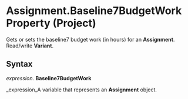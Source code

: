 
# Assignment.Baseline7BudgetWork Property (Project)

Gets or sets the baseline7 budget work (in hours) for an  **Assignment**. Read/write  **Variant**.


## Syntax

 _expression_. **Baseline7BudgetWork**

 _expression_A variable that represents an  **Assignment** object.

